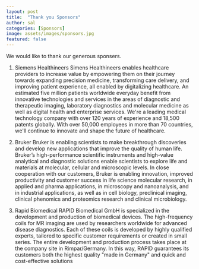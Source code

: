 ```yaml
---
layout: post
title:  "Thank you Sponsors"
author: sal
categories: [Sponsors]
image: assets/images/sponsors.jpg
featured: false
---
```


We would like to thank our generous sponsers.
1. Siemens Healthineers
Simens Healthineers enables healthcare providers to increase value by empowering them on their journey towards expanding precision medicine, transforming care delivery, and improving patient experience, all enabled by digitalizing healthcare.
An estimated five million patients worldwide everyday benefit from innovative technologies and services in the areas of diagnostic and therapeutic imaging, laboratory diagnostics and molecular medicine as well as digital health and enterprise services.
We're a leading medical technology company with over 120 years of experience and 18,500 patents globally. With over 50,000 employees in more than 70 countries, we'll continue to innovate and shape the future of healthcare.

2. Bruker
Bruker is enabling scientists to make breakthrough discoveries and develop new applications that improve the quality of human life. Bruker’s high-performance scientific instruments and high-value analytical and diagnostic solutions enable scientists to explore life and materials at molecular, cellular and microscopic levels. In close cooperation with our customers, Bruker is enabling innovation, improved productivity and customer success in life science molecular research, in applied and pharma applications, in microscopy and nanoanalysis, and in industrial applications, as well as in cell biology, preclinical imaging, clinical phenomics and proteomics research and clinical microbiology.

3. Rapid Biomedical
RAPID Biomedical GmbH is specialized in the development and production of biomedical devices.
The high-frequency coils for MR imaging are used by researchers worldwide for advanced disease diagnostics. Each of these coils is developed by highly qualified experts, tailored to specific customer requirements or created in small series. The entire development and production process takes place at the company site in Rimpar/Germany. In this way, RAPID guarantees its customers both the highest quality "made in Germany" and quick and cost-effective solutions
